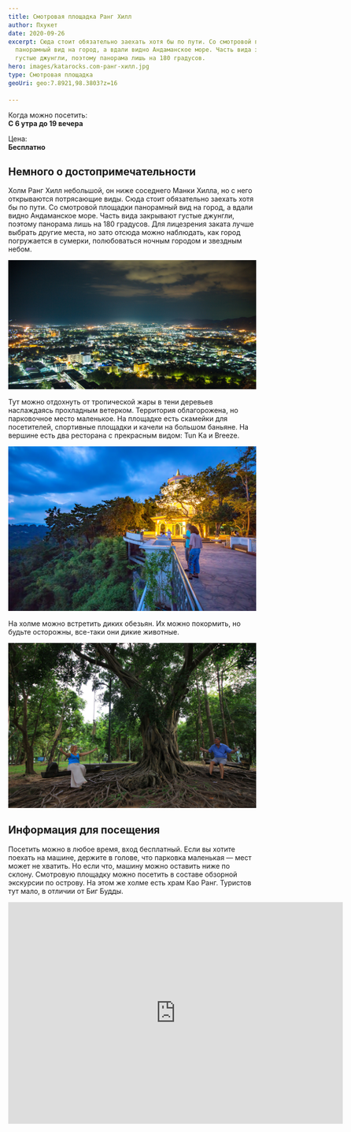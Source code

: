 ```yaml
---
title: Смотровая площадка Ранг Хилл
author: Пхукет
date: 2020-09-26
excerpt: Сюда стоит обязательно заехать хотя бы по пути. Со смотровой площадки
  панорамный вид на город, а вдали видно Андаманское море. Часть вида закрывают
  густые джунгли, поэтому панорама лишь на 180 градусов.
hero: images/katarocks.com-ранг-хилл.jpg
type: Смотровая площадка
geoUri: geo:7.8921,98.3803?z=16

---
```

Когда можно посетить:  
**С 6 утра до 19 вечера**

Цена:  
**Бесплатно**

## Немного о достопримечательности

Холм Ранг Хилл небольшой, он ниже соседнего Манки Хилла, но с него открываются потрясающие виды. Сюда стоит обязательно заехать хотя бы по пути. Со смотровой площадки панорамный вид на город, а вдали видно Андаманское море. Часть вида закрывают густые джунгли, поэтому панорама лишь на 180 градусов. Для лицезрения заката лучше выбрать другие места, но зато отсюда можно наблюдать, как город погружается в сумерки, полюбоваться ночным городом и звездным небом. 

![Смотровая площадка Ранг Хилл Rang Hill](images/pikabu-ранг-хилл.jpg "Ночной Пхукет-таун. Источник pikabu")

Тут можно отдохнуть от тропической жары в тени деревьев наслаждаясь прохладным ветерком. Территория облагорожена, но парковочное место маленькое. На площадке есть скамейки для посетителей, спортивные площадки и качели на большом баньяне. На вершине есть два ресторана с прекрасным видом: Tun Ka и Breeze. 

![Смотровая площадка Ранг Хилл Rang Hill](images/willythuan-ранг-хилл.jpg "Источник WillyThuan")

На холме можно встретить диких обезьян. Их можно покормить, но будьте осторожны, все-таки они дикие животные.

![Смотровая площадка Ранг Хилл Rang Hill](images/otzyv.ru-ранг-хилл.jpg "Качели на баньяне. Источник otzyv.ru")

## Информация для посещения

Посетить можно в любое время, вход бесплатный. Если вы хотите поехать на машине, держите в голове, что парковка маленькая — мест может не хватить. Но если что, машину можно оставить ниже по склону. Смотровую площадку можно посетить в составе обзорной экскурсии по острову. На этом же холме есть храм Као Ранг. Туристов тут мало, в отличии от Биг Будды.

<iframe src="https://www.google.com/maps/embed?pb=!4v1607150705814!6m8!1m7!1sCAoSLEFGMVFpcE8wVlBkVzZvSmxLQzN6RjdjX0dkWG1lVkl4aFpzUjV2YXV4ZVpi!2m2!1d7.892387764050835!2d98.38023681094246!3f225.42473751195976!4f-2.1556488792544!5f0.7820865974627469" width="680" height="450" frameborder="0" style="border:0;" allowfullscreen="" aria-hidden="false" tabindex="0"></iframe>
<br></br>
